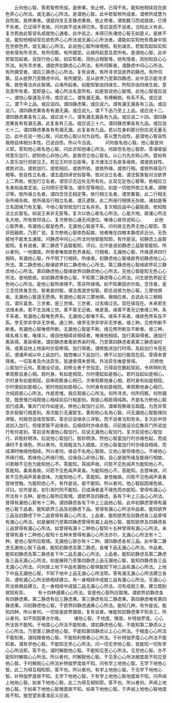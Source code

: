 <!-- { "loadSidebar": true } -->
　　云何他心智。答若智修所成。是修果。依止修。已得不失。能知他相续现在欲色界心心所法。或无漏心心所法。是谓他心智。此中若智修所成者。谓修所成慧为自性故。是修果者。谓是四支五支静虑果故。依止修者。谓依数习而成就故。已得不失者。已证得不舍故。问何故不说未得已失。答应说而不说者。当知此义有余。复次若由此智说名成就他心通者。此中说之。未得已失诸他心智无如是义。是故不说。能知他相续现在欲色界心心所法或无漏心心所法者。谓能如实知他有情身中现在世欲色界。或无漏心心所法。此说他心智所缘境相。有别诵言。若智现起如实知他有情有所寻求。有所伺察。有所摄受。众缘所起意及意所有。是谓他心智。此中若智现起者。说现行他心智。如实知者。简别占相智等。他有情者。简别知自心心所法。有所寻求者。谓欲界初静虑心心所法。有所伺察者。谓静虑中间心心所法。有所摄受者。谓后三静虑心心所法。复有说者。有所寻求显欲界初静虑。有所伺察。显从欲界乃至静虑中间。有所摄受。显从欲界乃至第四静虑。此中显示能寻求等。故色等法非此智境。众缘所起者。如能知智由四缘生。所知亦由四缘生故。意及意所有者。意即是心。诸心所法名意所有。如是皆说他心智境。此他心智或应说一。谓他心智通及示导。或应说二。谓有漏无漏。有缚解脱。有系不系。或应说三。谓下中上品。或应说四。谓四静虑果。或应说六。谓有漏无漏各有三品。或应说八。谓四静虑果各有有漏无漏。或应说九。谓下下品乃至上上品。或应说十二。谓四静虑果各有三品。或应说十八。谓有漏无漏各有九品。或应说二十四。谓四静虑果各有有漏无漏。此复各有三品。或应说三十六。谓四静虑果各有九品。或应说七十二。谓四静虑果各有有漏无漏。此复各有九品。若以在身刹那分别应说无量无边。此中总说一他心智。问此他心智以何为自性。答以慧为自性。是谓他心智自性我物自体相分本性。已说自性。所以今当说。
　　问何故名他心智。他心智是何义耶。答知他心故名他心智。问此亦知他诸心所法。何故但名他心智耶。答诸瑜伽师意乐加行。欲知他心非他心所。是故但立他心智名。以心为先亦知心所。譬如有人意乐加行但欲见王。若见王时亦见臣等。复次诸法立名依多缘故。谓或依自性。或依对治。或依加行。或依相应。或依所依。或依所缘。或依行相。或依所缘及行相等。依自性立名者。谓五蕴四谛世俗智等。依对治立名者。谓法智类智对治欲界上二界故。依加行立名者。谓空识无边处无所有处。五现见定他心智等。依相应立名者如品类足说。云何顺乐受等法。谓乐受等相应。如是一切依所依立名者。谓眼识等。依所缘立名者。谓四念住无相定等。依行相立名者。谓苦集智。此二行相无杂所缘杂故。依所缘及行相立名者。谓灭道智。此二所缘行相俱无杂故。诸如是等立名因缘乃有无量。今他心智但依加行立名非余。复次相应品中心最胜故。依知胜法立此智名。如说王来非无臣等。复次以依心故名心所法。心是大地。故诸心所法名大地。所有故但说心。复次修他心通无间道位。唯缘心故但说知心。
　　此他心智界者。有漏他心智是色界。无漏他心智是不系。问何故无色界无他心智耶。答非田器故。乃至广说。复次修他心智依色起故。地者唯在四根本静虑非近分。无色彼地不能发五通故。问静虑中间心心所法何地智能知耶。有作是说。初静虑上品智能知。复有说者。第二静虑下品智能知。评曰。应作是说初静虑三品智皆能知。所以者何。一地摄故。所依者唯依欲色界身起。行相者。无漏他心智。作缘道谛四行相转。有漏他心智。作不明了行相转。所缘者。初静虑他心智缘欲界初静虑地心心所法。第二静虑他心智缘欲界初二静虑地心心所法。第三静虑他心智缘欲界前三静虑地心心所法。第四静虑他心智缘欲界四静虑地心心所法。无他心智能知无色心心所法。彼地胜故。如初静虑等他心智。不知第二静虑等心心所法。问生欲色界起无色地心心所法。是他心智所缘境不。答非所缘境。如不知果因亦尔故。念住者。是三念住除身念住。智者是四智。谓法类道世俗智。即总说彼为他心智。三摩地俱者。无漏他心智道无愿俱。有漏他心智非三摩地俱。根相应者。总说此与三根相应。谓乐喜舍。三世者。是三世缘。三世者。过去缘过去。现在缘现在。未来若生法缘未来。若不生法缘三世。善不善无记者。唯是善。缘善不善无记者缘三种。系不系者。有漏他心智唯色界系。无漏他心智唯不系。缘系不系者。缘欲色界系及不系。学无学非学非无学者。通三种。缘学无学非学非无学者。缘三种。见修所断不断者。有漏他心智唯修所断。无漏他心智是不断。缘见修所断及不断者。缘三种。缘名缘义者。唯缘义。缘自他相续非相续者。唯缘他相续。加行离染得者。通加行离染得。离染得者。谓初静虑者离欲界染时得。乃至第四静虑者离第三静虑染时得。或离自地上地染时亦容修得。加行得者。谓修胜进加行时得。及起加行令现在前。谓诸声闻以中上品加行。独觉唯以下品加行。佛不以加行能现在前。曾得未曾得者。一切圣者及内法异生。皆通曾得未曾得。外法异生唯是曾得。
　　问修他心智加行云何。答施设论说。初修业者于世俗定。已得自在数起现前。令转明利先审观察自身心相。若时身。有如是相现。尔时便起如是相心。若时自起如是相心。尔时身有如是相现。自审观察身心相已。次审观察他身心相。若时身有如是相现。尔时便起如是相心。若时他起如是相心。尔时身有如是相现。审观察他身心相已。次纯观彼心心所法。作是思惟。我应观彼心心所法。何所寻求。何所伺察。何所摄受。既思惟已纯观彼心相续前后行相差别。观彼心相若得纯熟。齐是名为修他心智加行成满。集异门论作如是说。修他心智加行云何。谓审观察缘五取蕴。为苦非常空非我智行相差别。渐次能引无漏智生。善知他心名他心智。问无漏他心智能缘四谛智。何故但说缘苦智耶。答亦应说缘余三谛智。而不说者当知有余。复次此中但说初入加行。但缘苦智不说缘余。后相续时亦缘余智。问前施设论后集异门所说加行有何差别。答前说有漏他心智加行。后说无漏他心智加行。复次前说他心智加行。非胜妙明净。后说他心智加行。胜妙明净。然他心智虽加行时亦缘色起。而成满时不复缘色。所以者何。先观粗法为入细故。又他心智虽加行时亦缘自相续。而成满时唯缘他相续。所以者何。缘自不名他心智故。又他心智但缘他心。不缘他心所缘行相。若缘他心所缘行相。应缘自心非他心智。自心是彼所缘及能缘行相故。问若眼不见色为能知他心不。答能知。耳闻声故。问若不见色闻声为能知他心不。答能知。鼻臭香故。问若不见色闻声臭香。为能知他心不。答能知。舌尝味故。问若不见色闻声臭香尝味。为能知他心不。答能知。身觉触故。问若不见色闻声臭香尝味觉触。为能知他心不。有作是说。彼不能知。所以者何。他心智起因缘色故。评曰。应作是说。初引发时则不能知。已成满者虽不缘色而亦能知。曾得有漏心心所法有十五种。是他心智所应取境。谓欲界及四静虑。各有下中上三品心心所法。曾得有漏他心智有十二种。谓四静虑各有下中上三品他心智。此中初静虑曾得有漏他心智下品者。能知欲界三品及初静虑下品。曾得有漏心心所法中品者。能知欲界三品及初静虑下中二品曾得有漏心心所法。上品者。能知欲界及初静虑各三品曾得有漏心心所法。如是展转乃至第四静虑曾得有漏上品他心智。能知欲界及四静虑各三品曾得有漏心心所法。如曾得有漏十二种他心智知十五种曾得有漏心心所法。未曾得有漏十二种他心智知十五种未曾得有漏心心所法亦尔。无漏心心所法有十二种。是他心智所应取境。无漏他心智亦有十二种。谓四静虑各有三品。此中第二静虑无漏他心智下品者。能知初静虑及第二静虑。各唯下品无漏心心所法。中品者。能知初静虑及第二静虑各下中二品无漏心心所法。上品者。能知初静虑及第二静虑各三品无漏心心所法。如是展转乃至第四静虑上品无漏他心智。能知四静虑各三品无漏心心所法。问何故上地下中品有漏他心智俱能知下地三品有漏心心所法。上地下中品无漏他心智。不知下地中上品无漏心心所法耶。答有漏无漏心心所法建立各异。谓有漏心心所法依相续建立。有一身相续中成就三品有漏心心所法。无漏心心所法依根品建立。无一身相续中成就二品无漏心心所法。况有成就三者。建立既别故知有异。
　　有十四种通果心心所法。皆是他心智所应取境。谓欲界初静虑各有四静虑果。第二静虑有后三静虑果。第三静虑有后二静虑果。第四静虑唯有第四静虑果。问初静虑他心智。于欲界四静虑通果心心所法。能知几种。有作是说。能知四种。所以者何。一切皆是欲界摄故。复有说者。唯能知初静虑果不知余三。所以者何。如不知因果亦尔故。
　　诸他心智。于地度。根度。补特伽罗度。心心所法皆不能知。于地度心心所法不能知者。谓初静虑他心智。不能知第二静虑以上心心所法。乃至第三静虑他心智。不能知第四静虑以上心心所法。于根度心心所法不能知者。谓钝根者他心智。不能知利根者心心所法。于补特伽罗度心心所法不能知者。谓有学他心智。不能知无学心心所法。问一切无学他心智。皆能知一切有学心心所法耶。答不也。谓时解脱他心智。不能知见至心心所法。见至他心智。亦不能知时解脱心心所法。所以者何。时解脱他心智。于见至心心所法根度故不知见至他心智。于时解脱心心所法补特伽罗度故不知。问有学上地他心智。无学下地他心智。此二为得互相知耶。答不也。所以者何。有学上地他心智。于无学下地他心智。补特伽罗度故不知。无学下地他心智。于有学上地他心智地度故不知。问声闻上地他心智。如来下地他心智。此二为得互相知耶。答不也。所以者何。声闻上地他心智。于如来下地他心智根度故不知。如来下地他心智。于声闻上地他心智地度故不知。独觉望余乘准前义应说。

